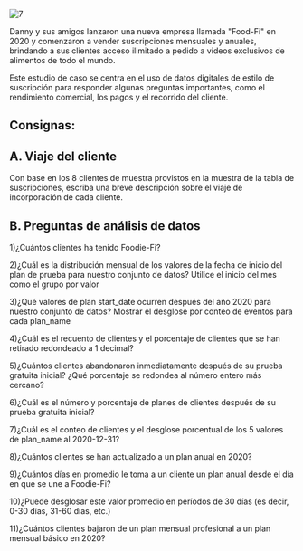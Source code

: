 
![7](https://user-images.githubusercontent.com/86261762/209027837-d90ccca6-b01e-47b7-8909-ec173c22e4b8.png)


Danny y sus amigos lanzaron una nueva empresa llamada "Food-Fi" en 2020 y comenzaron a vender suscripciones mensuales y anuales, brindando a sus clientes acceso ilimitado a pedido a videos exclusivos de alimentos de todo el mundo.

Este estudio de caso se centra en el uso de datos digitales de estilo de suscripción para responder algunas preguntas importantes, como el rendimiento comercial, los pagos y el recorrido del cliente.

## Consignas:

## A. Viaje del cliente

Con base en los 8 clientes de muestra provistos en la muestra de la tabla de suscripciones, escriba una breve descripción sobre el viaje de incorporación de cada cliente.

## B. Preguntas de análisis de datos

1)¿Cuántos clientes ha tenido Foodie-Fi?

2)¿Cuál es la distribución mensual de los valores de la fecha de inicio del plan de prueba para nuestro conjunto de datos? Utilice el inicio del mes como el grupo por valor

3)¿Qué valores de plan start_date ocurren después del año 2020 para nuestro conjunto de datos? Mostrar el desglose por conteo de eventos para cada plan_name

4)¿Cuál es el recuento de clientes y el porcentaje de clientes que se han retirado redondeado a 1 decimal?

5)¿Cuántos clientes abandonaron inmediatamente después de su prueba gratuita inicial? ¿Qué porcentaje se redondea al número entero más cercano?

6)¿Cuál es el número y porcentaje de planes de clientes después de su prueba gratuita inicial?

7)¿Cuál es el conteo de clientes y el desglose porcentual de los 5 valores de plan_name al 2020-12-31?

8)¿Cuántos clientes se han actualizado a un plan anual en 2020?

9)¿Cuántos días en promedio le toma a un cliente un plan anual desde el día en que se une a Foodie-Fi?

10)¿Puede desglosar este valor promedio en períodos de 30 días (es decir, 0-30 días, 31-60 días, etc.)

11)¿Cuántos clientes bajaron de un plan mensual profesional a un plan mensual básico en 2020?
